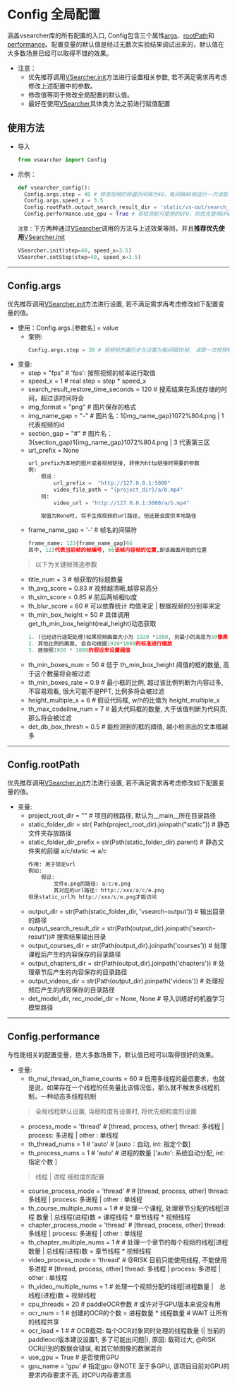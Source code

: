 # Config 全局配置
涵盖vsearcher库的所有配置的入口, Config包含三个属性[args]()、[rootPath]()和[performance](#config-performance)。配置变量的默认值是经过无数次实验结果调试出来的，默认值在大多数场景已经可以取得不错的效果。


* 注意：
    * 优先推荐调用[VSearcher.init](../api/#init)方法进行设置相关参数, 若不满足需求再考虑修改上述配置中的参数。
    * 修改值等同于修改全局配置的默认值。
    * 最好在使用[VSearcher](../api/)具体类方法之前进行赋值配置
## 使用方法
* 导入
  ```py
  from vsearcher import Config
  ```
* 示例：
  ```py
  def vsearcher_config():
    Config.args.step = 40 # 修改视频的帧遍历间隔为40，每间隔40帧进行一次读取
    Config.args.speed_x = 3.5
    Config.rootPath.output_search_result_dir = 'static/vs-out/search_result' # 搜索结果输出目录
    Config.performance.use_gpu = True # 若检测到可使用的GPU，则优先使用GPU加速
  ```
  `注意：`下方两种通过[VSearcher](../api/)调用的方法与上述效果等同，并且**推荐优先使用**[VSearcher.init](../api/#init)
  ```py
  VSearcher.init(step=40, speed_x=3.5)
  VSearcher.setStep(step=40, speed_x=3.5)
  ```
---
## Config.args
优先推荐调用[VSearcher.init](../api/#init)方法进行设置, 若不满足需求再考虑修改如下配置变量的值。
* 使用：Config.args.[参数名] = value
    * 案例:
        ```py
        Config.args.step = 30 # 视频帧的遍历步长设置为每间隔30帧, 读取一次视频帧
        ```
* 变量: 
    * step = "fps" # 'fps': 按照视频的帧率进行取值
    * speed_x = 1 # real step = step * speed_x
    * search_result_restore_time_seconds = 120  # 搜索结果在系统存储的时间，超过该时间将会
    * img_format = "png"  # 图片保存的格式
    * img_name_gap = "-"  # 图片名：1{img_name_gap}1072%804.png | 1代表视频的id
    * section_gap = "#"  # 图片名：3{section_gap}1{img_name_gap}1072%804.png  | 3 代表第三区
    * url_prefix = None
        ```py
        url_prefix为本地的图片或者视频链接, 转换为http链接时需要的参数
        例: 
            假设：
                url_prefix =  "http://127.0.0.1:5000"
                video_file_path = "{project_dir}/a/b.mp4"
            则:
                video_url = "http://127.0.0.1:5000/a/b.mp4"

            取值为None时, 将不生成视频的url路径, 但还是会提供本地路径
        ```
    * frame_name_gap = '-' # 帧名的间隔符
        ```py
        frame_name: 123{frame_name_gap}66
        其中, 123代表当前帧的帧编号, 66该帧内容帧的位置,即该画面开始的位置
        ```
    > 以下为关键帧筛选参数
    * title_num = 3  # 帧获取的标题数量
    * th_avg_score = 0.83  # 视频越清晰,越容易高分
    * th_sim_score = 0.85  # 前后两帧相似度 
    * th_blur_score = 60  # 可以依靠统计 均值来定 | 根据视频的分别率来定
    * th_min_box_height = 50  # 具体调用 get_th_min_box_height(real_height)动态获取
        ```py
        1. (已经进行适配处理)如果视频画面大小为 1920 *1080, 则最小的高度为50像素
        2. 其他比例的画面, 会自动根据1920*1080的标准进行缩放
        3. 故按照1920 * 1080的假设来设置阈值
        ```
    * th_min_boxes_num = 50  # 低于 th_min_box_height 阈值的框的数量, 高于这个数量将会被过滤
    * th_min_boxes_rate = 0.9  # 最小框的比例, 超过该比例判断为内容过多, 不容易观看, 很大可能不是PPT, 比例多将会被过滤
    * height_multiple_x = 6  # 假设代码框, w/h的比值为 height_multiple_x
    * th_max_codeline_num = 7  # 最大代码框的数量, 大于该值判断为代码页, 那么将会被过滤
    * det_db_box_thresh = 0.5  # 能检测到的框的阈值, 越小检测出的文本框越多

---
## Config.rootPath
优先推荐调用[VSearcher.init](../api/#init)方法进行设置, 若不满足需求再考虑修改如下配置变量的值。
* 变量:
    * project_root_dir = "" # 项目的根路径, 默认为__main__所在目录路径
    * static_folder_dir = str(
        Path(project_root_dir).joinpath("static"))  # 静态文件夹存放路径
    * static_folder_dir_prefix = str(Path(static_folder_dir).parent) # 静态文件夹的前缀 a/c/static -> a/c
        ```py
        作用: 用于锁定url 
        例如: 
            假设:
                文件e.png的路径: a/c/e.png 
                其对应的url路径: http://xxx/a/c/e.png 
        但是static_url为 http://xxx/c/e.png才能访问
        ```
    * output_dir = str(Path(static_folder_dir, 'vsearch-output')) # 输出目录的路径
    * output_search_result_dir = str(Path(output_dir).joinpath('search-result'))# 搜索结果输出目录
    * output_courses_dir = str(Path(output_dir).joinpath('courses')) # 处理课程后产生的内容保存的目录路径
    * output_chapters_dir = str(Path(output_dir).joinpath('chapters')) # 处理章节后产生的内容保存的目录路径
    * output_videos_dir = str(Path(output_dir).joinpath('videos')) # 处理视频后产生的内容保存的目录路径
    * det_model_dir, rec_model_dir = None, None  # 导入训练好的机器学习模型路径
---
## Config.performance
与性能相关的配置变量，绝大多数场景下，默认值已经可以取得很好的效果。
* 变量:
    * th_mul_thread_on_frame_counts = 60  # 启用多线程的最低要求，也就是说，如果存在一个线程的任务量比该情况低，那么就不触发多线程机制，一种动态多线程机制
    > 全局线程默认设置, 当细粒度有设置时, 将优先细粒度的设置
    * process_mode = 'thread'  # [thread, process, other] thread: 多线程 |  process: 多进程 | other : 单线程
    * th_thread_nums = 1  # 'auto' # [auto：自动, int: 指定个数]
    * th_process_nums = 1  # 'auto' # 进程的数量 ['auto': 系统自动分配, int: 指定个数 ]
    > 线程 | 进程 细粒度的配置
    * course_process_mode = 'thread' # # [thread, process, other] thread: 多线程 |  process: 多进程 | other : 单线程
    * th_course_multiple_nums = 1 # # 处理一个课程, 处理章节分配的线程|进程 数量 | 总线程(进程)数 = 课程线程 * 章节线程 * 视频线程
    * chapter_process_mode = 'thread' # [thread, process, other] thread: 多线程 |  process: 多进程 | other : 单线程
    * th_chapter_multiple_nums = 1 # # 处理一个章节的每个视频的线程|进程 数量 | 总线程(进程)数 = 章节线程 * 视频线程
    * video_process_mode = 'thread'  # @RISK 目前只能使用线程, 不能使用多进程 # [thread, process, other] thread: 多线程 |  process: 多进程 | other : 单线程
    * th_video_multiple_nums = 1  # 处理一个视频分配的线程|进程数量 |　总线程(进程)数 = 视频线程
    * cpu_threads = 20  # paddleOCR参数  # 或许对于GPU版本来说没有用
    * ocr_num = 1  # 创建的OCR的个数 = 进程数量 * 线程数量 # WAIT 让所有的线程共享
    * ocr_load = 1 # # OCR载荷: 每个OCR对象同时处理的线程数量 (| 当前的paddleocr版本建议设置1, 多了可能出问题|), 原因: 载荷过大, @RISK OCR识别的数据会错误, 和其它帧图像的数据混合
    * use_gpu = True  # 是否使用GPU
    * gpu_name = 'gpu'  # 指定gpu  @NOTE 至于多GPU, 该项目目前对GPU的要求内存要求不高, 对CPU内存要求高





